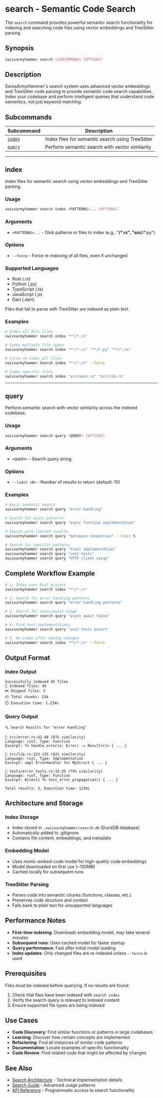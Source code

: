 # search - Semantic Code Search

The `search` command provides powerful semantic search functionality for indexing and searching code files using vector embeddings and TreeSitter parsing.

## Synopsis

```bash
swissarmyhammer search [SUBCOMMAND] [OPTIONS]
```

## Description

SwissArmyHammer's search system uses advanced vector embeddings and TreeSitter code parsing to provide semantic code search capabilities. Index your codebase and perform intelligent queries that understand code semantics, not just keyword matching.

## Subcommands

| Subcommand | Description |
|------------|-------------|
| [`index`](#index) | Index files for semantic search using TreeSitter |
| [`query`](#query) | Perform semantic search with vector similarity |

---

## index

Index files for semantic search using vector embeddings and TreeSitter parsing.

### Usage

```bash
swissarmyhammer search index <PATTERNS>... [OPTIONS]
```

### Arguments

- `<PATTERNS>...` - Glob patterns or files to index (e.g., "**/*.rs", "src/**/*.py")

### Options

- `--force` - Force re-indexing of all files, even if unchanged

### Supported Languages

- Rust (.rs)
- Python (.py) 
- TypeScript (.ts)
- JavaScript (.js)
- Dart (.dart)

Files that fail to parse with TreeSitter are indexed as plain text.

### Examples

```bash
# Index all Rust files
swissarmyhammer search index "**/*.rs"

# Index multiple file types
swissarmyhammer search index "**/*.rs" "**/*.py" "**/*.ts"

# Force re-index all files
swissarmyhammer Search index "**/*.rs" --force

# Index specific files
swissarmyhammer search index "src/main.rs" "src/lib.rs"
```

---

## query

Perform semantic search with vector similarity across the indexed codebase.

### Usage

```bash
swissarmyhammer search query <QUERY> [OPTIONS]
```

### Arguments

- `<QUERY>` - Search query string

### Options

- `--limit <N>` - Number of results to return (default: 10)

### Examples

```bash
# Basic semantic search
swissarmyhammer search query "error handling"

# Search for async patterns  
swissarmyhammer search query "async function implementation"

# Search with limited results
swissarmyhammer search query "database connection" --limit 5

# Search for specific patterns
swissarmyhammer search query "trait implementation"
swissarmyhammer search query "unit tests"
swissarmyhammer search query "HTTP client setup"
```

## Complete Workflow Example

```bash
# 1. Index your Rust project
swissarmyhammer search index "**/*.rs"

# 2. Search for error handling patterns
swissarmyhammer search query "error handling patterns"

# 3. Search for async/await usage
swissarmyhammer search query "async await tokio"

# 4. Find test implementations
swissarmyhammer search query "unit tests assert"

# 5. Re-index after making changes
swissarmyhammer search index "**/*.rs" --force
```

## Output Format

### Index Output
```
Successfully indexed 45 files
📁 Indexed files: 45
⏭️ Skipped files: 3
📦 Total chunks: 234
⏱️ Execution time: 1.234s
```

### Query Output
```
🔍 Search Results for "error handling"

📄 src/error.rs:42-48 (87% similarity)
Language: rust, Type: Function
Excerpt: fn handle_error(e: Error) -> Result<()> { ... }

📄 src/lib.rs:123-135 (82% similarity) 
Language: rust, Type: Implementation
Excerpt: impl ErrorHandler for MyStruct { ... }

📄 tests/error_tests.rs:15-25 (75% similarity)
Language: rust, Type: Function
Excerpt: #[test] fn test_error_propagation() { ... }

Total results: 3, Execution time: 123ms
```

## Architecture and Storage

### Index Storage
- Index stored in `.swissarmyhammer/search.db` (DuckDB database)
- Automatically added to .gitignore
- Contains file content, embeddings, and metadata

### Embedding Model
- Uses nomic-embed-code model for high-quality code embeddings
- Model downloaded on first use (~100MB)
- Cached locally for subsequent runs

### TreeSitter Parsing
- Parses code into semantic chunks (functions, classes, etc.)
- Preserves code structure and context
- Falls back to plain text for unsupported languages

## Performance Notes

- **First-time indexing**: Downloads embedding model, may take several minutes
- **Subsequent runs**: Uses cached model for faster startup
- **Query performance**: Fast after initial model loading
- **Index updates**: Only changed files are re-indexed unless `--force` is used

## Prerequisites

Files must be indexed before querying. If no results are found:

1. Check that files have been indexed with `search index`
2. Verify the search query is relevant to indexed content
3. Ensure supported file types are being indexed

## Use Cases

- **Code Discovery**: Find similar functions or patterns in large codebases
- **Learning**: Discover how certain concepts are implemented
- **Refactoring**: Find all instances of similar code patterns
- **Documentation**: Locate examples of specific functionality
- **Code Review**: Find related code that might be affected by changes

## See Also

- [Search Architecture](./search-architecture.md) - Technical implementation details
- [Search Guide](./search-guide.md) - Advanced usage patterns
- [API Reference](./api-reference.md) - Programmatic access to search functionality